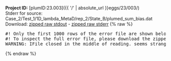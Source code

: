 **Project ID:** [plumID:23.003]({{ '/' | absolute_url }}eggs/23/003/)  
Stderr for source:  Case_2/Test_1/1D_lambda_MetaD/rep_2/State_B/plumed_sum_bias.dat   
Download: [zipped raw stdout](plumed_sum_bias.dat.plumed.stdout.txt.zip) - [zipped raw stderr](plumed_sum_bias.dat.plumed.stderr.txt.zip) 
{% raw %}
<pre>
#! Only the first 1000 rows of the error file are shown below
#! To inspect the full error file, please download the zipped raw stderr file above
WARNING: IFile closed in the middle of reading. seems strange!
</pre>
{% endraw %}
